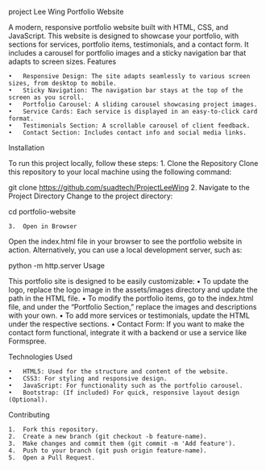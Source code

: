 project Lee Wing
Portfolio Website

A modern, responsive portfolio website built with HTML, CSS, and JavaScript. This website is designed to showcase your portfolio, with sections for services, portfolio items, testimonials, and a contact form. It includes a carousel for portfolio images and a sticky navigation bar that adapts to screen sizes.
Features

	•	Responsive Design: The site adapts seamlessly to various screen sizes, from desktop to mobile.
	•	Sticky Navigation: The navigation bar stays at the top of the screen as you scroll.
	•	Portfolio Carousel: A sliding carousel showcasing project images.
	•	Service Cards: Each service is displayed in an easy-to-click card format.
	•	Testimonials Section: A scrollable carousel of client feedback.
	•	Contact Section: Includes contact info and social media links.
Installation

To run this project locally, follow these steps:
	1.	Clone the Repository
Clone this repository to your local machine using the following command:

git clone https://github.com/suadtech/ProjectLeeWing
2.	Navigate to the Project Directory
Change to the project directory:

cd portfolio-website


	3.	Open in Browser
Open the index.html file in your browser to see the portfolio website in action.
Alternatively, you can use a local development server, such as:

python -m http.server
Usage

This portfolio site is designed to be easily customizable:
	•	To update the logo, replace the logo image in the assets/images directory and update the path in the HTML file.
	•	To modify the portfolio items, go to the index.html file, and under the “Portfolio Section,” replace the images and descriptions with your own.
	•	To add more services or testimonials, update the HTML under the respective sections.
	•	Contact Form: If you want to make the contact form functional, integrate it with a backend or use a service like Formspree.

Technologies Used

	•	HTML5: Used for the structure and content of the website.
	•	CSS3: For styling and responsive design.
	•	JavaScript: For functionality such as the portfolio carousel.
	•	Bootstrap: (If included) For quick, responsive layout design (Optional).
Contributing

	1.	Fork this repository.
	2.	Create a new branch (git checkout -b feature-name).
	3.	Make changes and commit them (git commit -m 'Add feature').
	4.	Push to your branch (git push origin feature-name).
	5.	Open a Pull Request.
